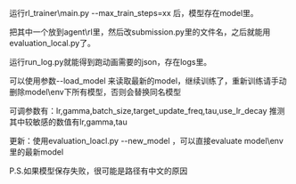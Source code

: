

运行rl_trainer\main.py --max_train_steps=xx 后，模型存在model里。

把其中一个放到agent\rl里，然后改submission.py里的文件名，之后就能用evaluation_local.py了。

运行run_log.py就能得到跑动画需要的json，存在logs里。

可以使用参数--load_model 来读取最新的model，继续训练了，重新训练请手动删除model\env下所有模型，否则会替换同名模型

可调参数有：lr,gamma,batch_size,target_update_freq,tau,use_lr_decay
	推测其中较敏感的数值有lr,gamma,tau

更新：使用evaluation_loacl.py --new_model ，可以直接evaluate model\env里的最新model

P.S.如果模型保存失败，很可能是路径有中文的原因

